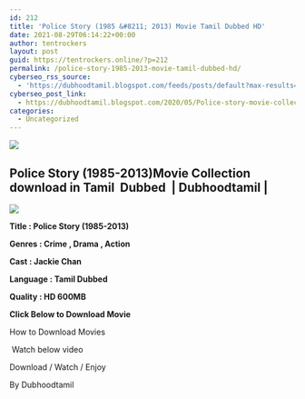 ```yaml
---
id: 212
title: 'Police Story (1985 &#8211; 2013) Movie Tamil Dubbed HD'
date: 2021-08-29T06:14:22+00:00
author: tentrockers
layout: post
guid: https://tentrockers.online/?p=212
permalink: /police-story-1985-2013-movie-tamil-dubbed-hd/
cyberseo_rss_source:
  - 'https://dubhoodtamil.blogspot.com/feeds/posts/default?max-results=150&start-index=301'
cyberseo_post_link:
  - https://dubhoodtamil.blogspot.com/2020/05/Police-story-movie-collection-tamil.html
categories:
  - Uncategorized
---
```

<div class="media_block">
  <img src="https://1.bp.blogspot.com/-xdUUYHPXNt4/Xr-bZ_SMN0I/AAAAAAAABJM/IsEDjOvQNFMCpkEXYeRqvVs4OY11f696QCPcBGAYYCw/s72-c/images%2B%252841%2529.jpeg" class="media_thumbnail" />
</div>

<div dir="ltr" trbidi="on" readability="8.5572815533981">
  <h2>
    Police Story (1985-2013)Movie Collection download in Tamil&nbsp; Dubbed&nbsp; | Dubhoodtamil |
  </h2>
  
  <div class="separator">
    <a href="https://1.bp.blogspot.com/-xdUUYHPXNt4/Xr-bZ_SMN0I/AAAAAAAABJM/IsEDjOvQNFMCpkEXYeRqvVs4OY11f696QCPcBGAYYCw/s1600/images%2B%252841%2529.jpeg" imageanchor="1"><img border="0" data-original-height="678" data-original-width="452" src="https://1.bp.blogspot.com/-xdUUYHPXNt4/Xr-bZ_SMN0I/AAAAAAAABJM/IsEDjOvQNFMCpkEXYeRqvVs4OY11f696QCPcBGAYYCw/s1600/images%2B%252841%2529.jpeg" /></a>
  </div>
  
  <p>
    <b><span>Title : Police Story (1985-2013)</span></b>
  </p>
  
  <p>
    <b><span>Genres : Crime , Drama , Action</span></b>
  </p>
  
  <p>
    <b><span>Cast : Jackie Chan&nbsp;</span></b>
  </p>
  
  <p>
    <b><span>Language : Tamil Dubbed</span></b>
  </p>
  
  <p>
    <b><span>Quality : HD 600MB</span></b>
  </p>
  
  <p>
    <span><b>Click Below to Download Movie</b></span>
  </p>
  
  <p>
    How to Download Movies
  </p>
  
  <p>
    &nbsp;Watch below video
  </p>
  
  <p>
  </p>
  
  <p>
    Download / Watch / Enjoy
  </p>
  
  <p>
    By Dubhoodtamil
  </p></p>
</div>